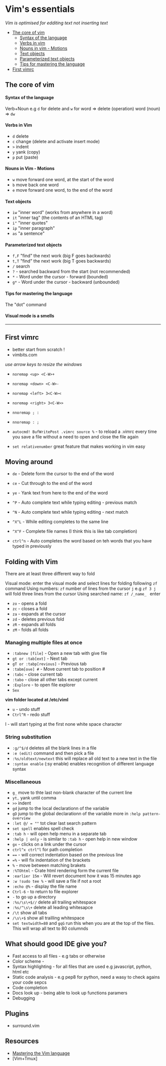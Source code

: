 # Vim's essentials 

_Vim is optimised for edditing text not inserting text_

- [The core of vim](#the-core-of-vim)
    - [Syntax of the language](#syntax-of-the-language)
    - [Verbs in vim](#verbs-in-vim)
    - [Nouns in vim - Motions](#nouns-in-vim-motions)
    - [Text objects](#text-objects)
    - [Parameterized text objects](#parameterized-text-object)
    - [Tips for mastering the language](#tips-for-mastering-the-language)
- [First vimrc](#first-vimrc)

## The core of vim

#### Syntax of the language

Verb+Noun e.g `d` for delete and `w` for word => delete (operation) word (noun) => `dw`

#### Verbs in Vim

- `d` delete
- `c` change (delete and activate insert mode)
- `>` indent
- `y` yank (copy)
- `p` put (paste)

#### Nouns in Vim - Motions

- `w` move forward one word, at the start of the word
- `b` move back one word
- `e` move forward one word, to the end of the word

#### Text objects

- `iw` "inner word" (works from anywhere in a word)
- `it` "inner tag" (the contents of an HTML tag)
- `i"` "inner quotes"
- `ip` "inner paragraph"
- `as` "a sentence"

#### Parameterized text objects

- `f,F` "find" the next work (big F goes backwards)
- `t,T` "find" the next work (big T goes backwards)
- `/` search
- `?` - searched backward from the start (not recommended)
- `*` - Word under the cursor - forward (bounded)
- `g*` - Word under the cursor - backward (unbounded)

#### Tips for mastering the language

The "dot" command

#### Visual mode is a smells

----------------------------------------------------------------------------------------------------

## First vimrc

- better start from scratch !
- vimbits.com

_use arrow keys to resize the windows_

- `noremap <up> <C-W>+` 
- `noremap <down> <C-W>-`
- `noremap <left> 3<C-W><`
- `noremap <right> 3<C-W>>`

- `nnoremap ; :`
- `nnoremap : ;`

- `autocmd! BufWritePost .vimrc source %` - to reload a .vimrc every time you save a file without a need to open and
close the file again
- `set relativenumber` great feature that makes working in vim easy

## Moving around

- `de` - Delete form the cursor to the end of the word
- `ce` - Cut through to the end of the word
- `ye` - Yank text from here to the end of the word
 
- `^P` - Auto complete text while typing editing - previous match
- `^N` - Auto complete text while typing editing - next match
- `^X^L` - While editing completes to the same line
- `^X^F` - Complete file names (I think this is like tab completion)
- `ctrl^n` - Auto completes the word based on teh words that you have typed in previously

## Folding with Vim

There are at least three different way to fold

Visual mode: enter the visual mode and select lines for folding following `zf` command
Using numbers: `zf` number of lines from the cursor `j` e.g `zf 3 j` will fold three lines from the cursor
Using searched name: `zf /_name_ ` enter

- `zo` - opens a fold
- `zc` - closes a fold
- `za` - expands at the cursor
- `zd` - deletes previous fold
- `zR` - expands all folds
- `zM` - folds all folds

### Managing multiple files at once

- `:tabnew [file]` - Open a new tab with give file
- `gt or :tab[ext]` - Next tab
- `gT or :tabp[revious]` - Previous tab
- `:tabm[ove] #` - Move current tab to position #
- `:tabc` - close current tab
- `:tabo` - close all other tabs except current
- `:Explore` - to open file explorer
- `Sex`

__vim folder located at /etc/vimI__

- `u` - undo stuff
- `Ctrl^R` - redo stuff

I - will start typing at the first none white space character 

### String substitution

- `:g/^$/d` deletes all the blank lines in a file
- `:e (edit)` command and then pick a file
- `:%s/oldtext/newtext` this will replace all old text to a new text in the file
- `:syntax enable` (:sy enable) enables recognition of different language syntax

### Miscellaneous


- `g_` move to thte last non-blank character of the current line
- `yt,` yank until comma
- `>>` indent
- `gd` jump to the local declarationn of the variable
- `gD` jump to the global declarationn of the variable
more in `:help pattern-overview`
- `:let @/ = ""` tot clear last search pattern
- `set spell` enables spell check
- `:tab h` - will open help menu in a separate tab
- `:help | only` - is similar to `:tab h` - open help in new window
- `gx` - clicks on a link under the cursor
- `ctrl^x ctrl^l` for path completion
- `==` - will correct indentation based on the previous line
- `=%` - will fix indentation of the brackets
- `%` - move between matching brakets
- `:%TOhtml` - Crate html rendering form the current file
- `:earlier 15m` - Will revert document how it was 15 minutes ago
- `:w !sudo tee %` - will save a file if not a root
- `:echo @%` - display the file name
- `Ctrl-6` - to return to file explorer
- `-` to go up a directory
- `:%s/\s\+$//` delete all trailing whitespace
- `:%s/^\s\+` delete all leading whitesapce
- `/\t` show all tabs
- `/\s\+$` show all trailling whitespace
- `set textwidth=80` and `gqG` run this when you are at the top of the files. This will wrap all text to 80
columnds

## What should good IDE give you?

 - Fast access to all files - e.g tabs or otherwise
 - Color scheme             -  
 - Syntax highlighting      - for all files that are used e.g javascript, python, html etc
 - Static code analysis     - e.g pep8 for python, need a wasy to check agains your code sepcs
 - Code completion         
 - Docs look up             - being able to look up functions paramers 
 - Debugging             

## Plugins

- surround.vim

## Resources

- [Mastering the Vim language](https://www.youtube.com/watch?v=6T5aCzbrd18&index=6&list=WL)
- [Vim+Tmux]
